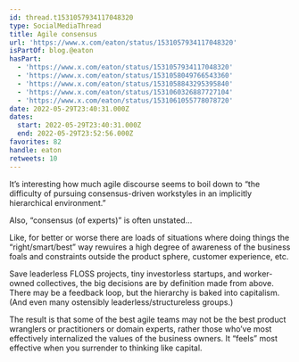 ```yaml
---
id: thread.t1531057934117048320
type: SocialMediaThread
title: Agile consensus
url: 'https://www.x.com/eaton/status/1531057934117048320'
isPartOf: blog.@eaton
hasPart:
  - 'https://www.x.com/eaton/status/1531057934117048320'
  - 'https://www.x.com/eaton/status/1531058049766543360'
  - 'https://www.x.com/eaton/status/1531058843295395840'
  - 'https://www.x.com/eaton/status/1531060326887727104'
  - 'https://www.x.com/eaton/status/1531061055778078720'
date: 2022-05-29T23:40:31.000Z
dates:
  start: 2022-05-29T23:40:31.000Z
  end: 2022-05-29T23:52:56.000Z
favorites: 82
handle: eaton
retweets: 10
---
```

It’s interesting how much agile discourse seems to boil down to “the difficulty of pursuing consensus-driven workstyles in an implicitly hierarchical environment.”

Also, “consensus (of experts)” is often unstated…

Like, for better or worse there are loads of situations where doing things the “right/smart/best” way rewuires a high degree of awareness of the business foals and constraints outside the product sphere, customer experience, etc.

Save leaderless FLOSS projects, tiny investorless startups, and worker-owned collectives, the big decisions are by definition made from above. There may be a feedback loop, but the hierarchy is baked into capitalism. (And even many ostensibly leaderless/structureless groups.)

The result is that some of the best agile teams may not be the best product wranglers or practitioners or domain experts, rather those who’ve most effectively internalized the values of the business owners. It “feels” most effective when you surrender to  thinking  like capital.
